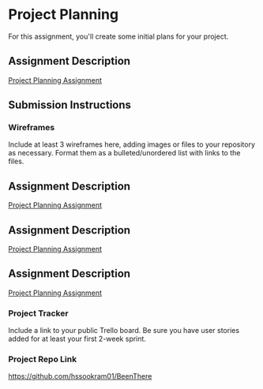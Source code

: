 # Project Planning
For this assignment, you'll create some initial plans for your project.

## Assignment Description
[Project Planning Assignment](https://education.launchcode.org/liftoff/modules/assignments/project-planning)

## Submission Instructions

### Wireframes

Include at least 3 wireframes here, adding images or files to your repository as necessary. Format them as a bulleted/unordered list with links to the files.


## Assignment Description
[Project Planning Assignment](https://education.launchcode.org/liftoff/modules/assignments/project-planning)


## Assignment Description
[Project Planning Assignment](https://education.launchcode.org/liftoff/modules/assignments/project-planning)


## Assignment Description
[Project Planning Assignment](https://education.launchcode.org/liftoff/modules/assignments/project-planning)

### Project Tracker

Include a link to your public Trello board. Be sure you have user stories added for at least your first 2-week sprint.

### Project Repo Link

https://github.com/hssookram01/BeenThere
